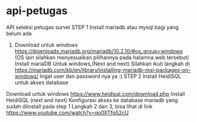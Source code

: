# api-petugas
API seleksi petugas survei
STEP 1 Install mariadb atau mysql bagi yang belum ada
1. Download untuk windows https://downloads.mariadb.org/mariadb/10.2.10/#os_group=windows (OS lain silahkan menyesuaikan pilihannya pada halamna web tersebut)
Install mariaDB Untuk windows,(Next and next) Silahkan ikuti langkah di https://mariadb.com/kb/en/library/installing-mariadb-msi-packages-on-windows/ Ingat user dan password nya ya :)
STEP 2 Install HeidiSQL untuk akses database

Download untuk windows https://www.heidisql.com/download.php
Install HeidiSQL (next and next)
Konfigurasi akses ke database mariadb yang sudah diinstall pada step 1 Langkah 2 dan 3, bisa lihat di link https://www.youtube.com/watch?v=qo0XTfq52cU
